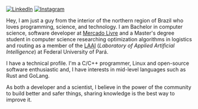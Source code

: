 
[![LinkedIn](https://img.shields.io/badge/-Ronaldd%20Pinho-0A66C2?style=for-the-badge&logo=Linkedin&logoColor=white)](https://linkedin.com/in/ronalddpinho)
[![Instagram](https://img.shields.io/badge/-@ronalddpinho-E4405F?style=for-the-badge&logo=Instagram&logoColor=white)](https://instagram.com/ronalddpinho)
<!-- [![Codewars](https://www.codewars.com/users/rawka/badges/small)](https://www.codewars.com/users/rawka) -->

Hey, I am just a guy from the interior of the northern region of Brazil who loves programming, science, and technology. I am Bachelor in computer science, software developer at [Mercado Livre](https://mercadolivre.com.br) and a Master's degree student in computer science researching optimization algorithms in logistics and routing as a member of the [LAAI](http://laai.ufpa.br) (_Laboratory of Applied Artificial Intelligence_) at Federal University of Pará.

I have a technical profile. I'm a C/C++ programmer, Linux and open-source software enthusiastic and, I have interests in mid-level languages such as Rust and GoLang.

As both a developer and a scientist, I believe in the power of the community to build better and safer things,
sharing knowledge is the best way to improve it.
